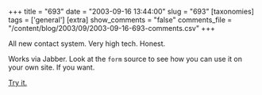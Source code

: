+++
title = "693"
date = "2003-09-16 13:44:00"
slug = "693"
[taxonomies]
tags = ['general']
[extra]
show_comments = "false"
comments_file = "/content/blog/2003/09/2003-09-16-693-comments.csv"
+++

All new contact system. Very high tech. Honest.

Works via Jabber. Look at the `form` source to see how you can use it on your own site. If you want.

[Try it.](http://pipthepixie.tripod.com/contact "Contact me!")

